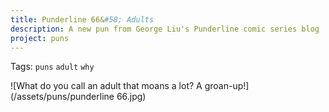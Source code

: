 ```yaml
---
title: Punderline 66&#58; Adults 
description: A new pun from George Liu's Punderline comic series blog
project: puns
---
```

Tags: `puns` `adult` `why`

![What do you call an adult that moans a lot? A groan-up!](/assets/puns/punderline 66.jpg)
